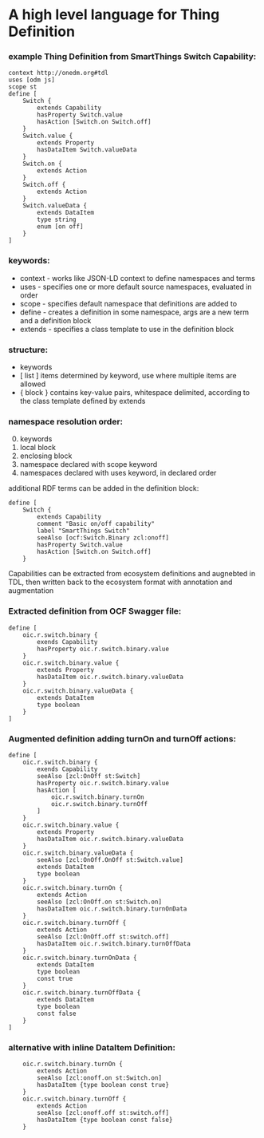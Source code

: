 # A high level language for Thing Definition

### example Thing Definition from SmartThings Switch Capability:
```
context http://onedm.org#tdl
uses [odm js]
scope st
define [
    Switch {
        extends Capability
        hasProperty Switch.value
        hasAction [Switch.on Switch.off]
    }
    Switch.value {
        extends Property
        hasDataItem Switch.valueData
    }
    Switch.on {
        extends Action
    }
    Switch.off {
        extends Action
    }
    Switch.valueData {
        extends DataItem
        type string
        enum [on off]
    }
]
```
### keywords:

- context - works like JSON-LD context to define namespaces and terms
- uses - specifies one or more default source namespaces, evaluated in order
- scope - specifies default namespace that definitions are added to
- define - creates a definition in some namespace, args are a new term and a definition block
- extends - specifies a class template to use in the definition block

### structure:

- keywords
- [ list ] items determined by keyword, use where multiple items are allowed
- { block } contains key-value pairs, whitespace delimited, according to the class template defined by extends

### namespace resolution order:
0. keywords
1. local block
2. enclosing block
3. namespace declared with scope keyword
4. namespaces declared with uses keyword, in declared order

additional RDF terms can be added in the definition block:
```
define [
    Switch {
        extends Capability
        comment "Basic on/off capability"
        label "SmartThings Switch"
        seeAlso [ocf:Switch.Binary zcl:onoff]
        hasProperty Switch.value
        hasAction [Switch.on Switch.off]
    }
```
Capabilities can be extracted from ecosystem definitions and augnebted in TDL,
then written back to the ecosystem format with annotation and augmentation

### Extracted definition from OCF Swagger file:
```
define [
    oic.r.switch.binary {
        exends Capability
        hasProperty oic.r.switch.binary.value
    }
    oic.r.switch.binary.value {
        extends Property
        hasDataItem oic.r.switch.binary.valueData
    }
    oic.r.switch.binary.valueData {
        extends DataItem
        type boolean
    }
]
```
### Augmented definition adding turnOn and turnOff actions:
```
define [
    oic.r.switch.binary {
        exends Capability
        seeAlso [zcl:OnOff st:Switch]
        hasProperty oic.r.switch.binary.value
        hasAction [ 
            oic.r.switch.binary.turnOn
            oic.r.switch.binary.turnOff
        ]
    }
    oic.r.switch.binary.value {
        extends Property
        hasDataItem oic.r.switch.binary.valueData
    }
    oic.r.switch.binary.valueData {
        seeAlso [zcl:OnOff.OnOff st:Switch.value]
        extends DataItem
        type boolean
    }
    oic.r.switch.binary.turnOn {
        extends Action
        seeAlso [zcl:OnOff.on st:Switch.on]
        hasDataItem oic.r.switch.binary.turnOnData
    }
    oic.r.switch.binary.turnOff {
        extends Action
        seeAlso [zcl:OnOff.off st:switch.off]
        hasDataItem oic.r.switch.binary.turnOffData
    }
    oic.r.switch.binary.turnOnData {
        extends DataItem
        type boolean
        const true
    }
    oic.r.switch.binary.turnOffData {
        extends DataItem
        type boolean
        const false
    }
]
```
### alternative with inline DataItem Definition:
```
    oic.r.switch.binary.turnOn {
        extends Action
        seeAlso [zcl:onoff.on st:Switch.on]
        hasDataItem {type boolean const true}
    }
    oic.r.switch.binary.turnOff {
        extends Action
        seeAlso [zcl:onoff.off st:switch.off]
        hasDataItem {type boolean const false}
    }
```
